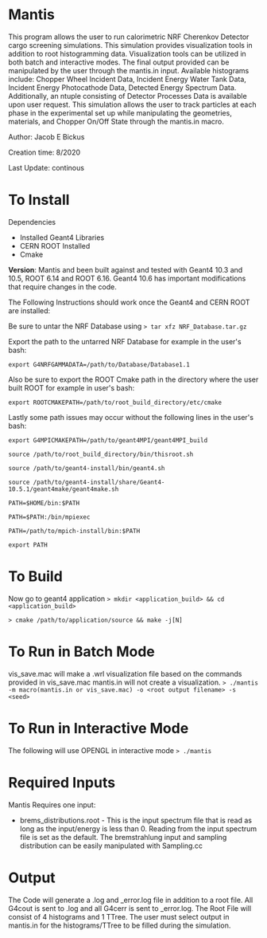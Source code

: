 # Mantis
This program allows the user to run calorimetric NRF Cherenkov Detector cargo screening simulations. This simulation provides visualization tools in addition to root histogramming data. Visualization tools can be utilized in both batch and interactive modes. The final output provided can be manipulated by the user through the mantis.in input. Available histograms include: Chopper Wheel Incident Data, Incident Energy Water Tank Data, Incident Energy Photocathode Data, Detected Energy Spectrum Data. Additionally, an ntuple consisting of Detector Processes Data is available upon user request. This simulation allows the user to track particles at each phase in the experimental set up while manipulating the geometries, materials, and Chopper On/Off State through the mantis.in macro. 

Author: Jacob E Bickus

Creation time: 8/2020 

Last Update: continous

To Install
==

Dependencies
  * Installed Geant4 Libraries 
  * CERN ROOT Installed 
  * Cmake 
  
__Version__:  Mantis and been built against and tested with Geant4 10.3 and 10.5, ROOT 6.14 and ROOT 6.16. Geant4 10.6 has important modifications that require changes in the code.

The Following Instructions should work once the Geant4 and CERN ROOT are installed:

Be sure to untar the NRF Database using 
`> tar xfz NRF_Database.tar.gz`

Export the path to the untarred NRF Database for example in the user's bash:

`export G4NRFGAMMADATA=/path/to/Database/Database1.1`

Also be sure to export the ROOT Cmake path in the directory where the user built ROOT for example in user's bash:

`export ROOTCMAKEPATH=/path/to/root_build_directory/etc/cmake`

Lastly some path issues may occur without the following lines in the user's bash:

`export G4MPICMAKEPATH=/path/to/geant4MPI/geant4MPI_build`

`source /path/to/root_build_directory/bin/thisroot.sh`

`source /path/to/geant4-install/bin/geant4.sh`

`source /path/to/geant4-install/share/Geant4-10.5.1/geant4make/geant4make.sh`

`PATH=$HOME/bin:$PATH`

`PATH=$PATH:/bin/mpiexec`

`PATH=/path/to/mpich-install/bin:$PATH`

`export PATH`


To Build
==

Now go to geant4 application
`> mkdir <application_build> && cd <application_build>`

`> cmake /path/to/application/source && make -j[N]`

To Run in Batch Mode
==
vis_save.mac will make a .wrl visualization file based on the commands provided in vis_save.mac
mantis.in will not create a visualization. 
`> ./mantis -m macro(mantis.in or vis_save.mac) -o <root output filename> -s <seed>`
  
To Run in Interactive Mode
==
The following will use OPENGL in interactive mode 
`> ./mantis`
  
Required Inputs
==

Mantis Requires one input:

* brems_distributions.root - This is the input spectrum file that is read as long as the input/energy is less than 0. Reading from the input spectrum file is set as the default. The bremstrahlung input and sampling distribution can be easily manipulated with Sampling.cc  

Output
==

The Code will generate a .log and _error.log file in addition to a root file. All G4cout is sent to .log and all G4cerr is sent to _error.log. The Root File will consist of 4 histograms and 1 TTree. The user must select output in mantis.in for the histograms/TTree to be filled during the simulation. 
